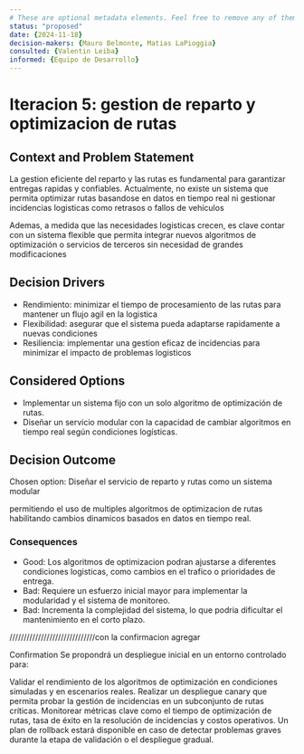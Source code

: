 ```yaml
---
# These are optional metadata elements. Feel free to remove any of them.
status: "proposed"
date: {2024-11-18}
decision-makers: {Mauro Belmonte, Matias LaPioggia}
consulted: {Valentin Leiba}
informed: {Equipo de Desarrollo}
---
```


# Iteracion 5: gestion de reparto y optimizacion de rutas

## Context and Problem Statement

La gestion eficiente del reparto y las rutas es fundamental para garantizar entregas rapidas y confiables.
Actualmente, no existe un sistema que permita optimizar rutas basandose en datos en tiempo real ni gestionar 
incidencias logisticas como retrasos o fallos de vehículos

Ademas, a medida que las necesidades logisticas crecen, es clave contar con un sistema flexible que permita 
integrar nuevos algoritmos de optimización o servicios de terceros sin necesidad de grandes modificaciones

<!-- This is an optional element. Feel free to remove. -->
## Decision Drivers

* Rendimiento: minimizar el tiempo de procesamiento de las rutas para mantener un flujo agil en la logistica
* Flexibilidad: asegurar que el sistema pueda adaptarse rapidamente a nuevas condiciones
* Resiliencia: implementar una gestion eficaz de incidencias para minimizar el impacto de problemas logisticos

## Considered Options

* Implementar un sistema fijo con un solo algoritmo de optimización de rutas.
* Diseñar un servicio modular con la capacidad de cambiar algoritmos en tiempo real según condiciones logísticas.

## Decision Outcome

Chosen option: Diseñar el servicio de reparto y rutas como un sistema modular

permitiendo el uso de multiples algoritmos de optimizacion de rutas habilitando cambios dinamicos basados en datos en tiempo real.

<!-- This is an optional element. Feel free to remove. -->
### Consequences

* Good: Los algoritmos de optimizacion podran ajustarse a diferentes condiciones logisticas, como cambios en el trafico o prioridades de entrega.
* Bad: Requiere un esfuerzo inicial mayor para implementar la modularidad y el sistema de monitoreo.
* Bad: Incrementa la complejidad del sistema, lo que podria dificultar el mantenimiento en el corto plazo.


//////////////////////////////con la confirmacion agregar

Confirmation
Se propondrá un despliegue inicial en un entorno controlado para:

Validar el rendimiento de los algoritmos de optimización en condiciones simuladas y en escenarios reales.
Realizar un despliegue canary que permita probar la gestión de incidencias en un subconjunto de rutas críticas.
Monitorear métricas clave como el tiempo de optimización de rutas, tasa de éxito en la resolución de incidencias y costos operativos.
Un plan de rollback estará disponible en caso de detectar problemas graves durante la etapa de validación o el despliegue gradual.